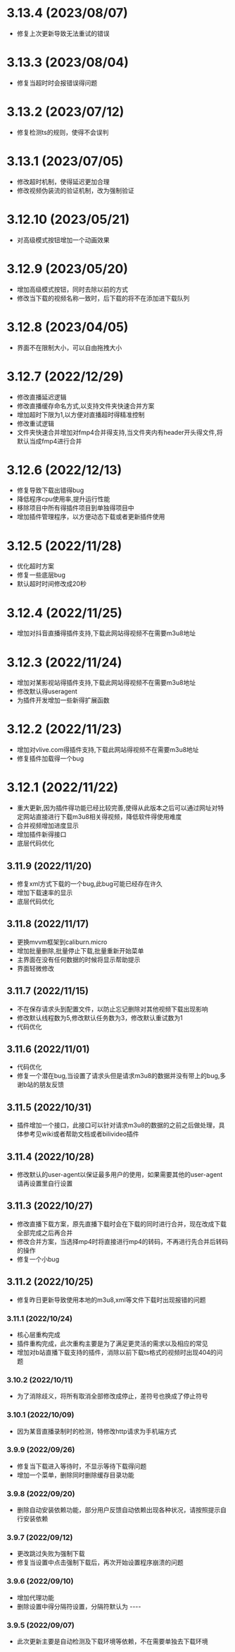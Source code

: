 # 3.13.4 (2023/08/07)
 - 修复上次更新导致无法重试的错误

# 3.13.3 (2023/08/04)
 - 修复当超时时会报错误得问题

# 3.13.2 (2023/07/12)
 - 修复检测ts的规则，使得不会误判

# 3.13.1 (2023/07/05)
 - 修改超时机制，使得延迟更加合理
 - 修改视频伪装流的验证机制，改为强制验证

# 3.12.10 (2023/05/21)
 - 对高级模式按钮增加一个动画效果

# 3.12.9 (2023/05/20)
 - 增加高级模式按钮，同时去除以前的方式
 - 修改当下载的视频名称一致时，后下载的将不在添加进下载队列

# 3.12.8 (2023/04/05)
 - 界面不在限制大小，可以自由拖拽大小

# 3.12.7 (2022/12/29)
 - 修改直播延迟逻辑
 - 修改直播缓存命名方式,以支持文件夹快速合并方案
 - 增加超时下限为1,以方便对直播超时得精准控制
 - 修改重试逻辑
 - 文件夹快速合并增加对fmp4合并得支持,当文件夹内有header开头得文件,将默认当成fmp4进行合并

# 3.12.6 (2022/12/13)
 - 修复导致下载出错得bug
 - 降低程序cpu使用率,提升运行性能
 - 移除项目中所有得插件项目到单独得项目中
 - 增加插件管理程序，以方便动态下载或者更新插件使用

# 3.12.5 (2022/11/28)
 - 优化超时方案
 - 修复一些底层bug
 - 默认超时时间修改成20秒

# 3.12.4 (2022/11/25)
 - 增加对抖音直播得插件支持,下载此网站得视频不在需要m3u8地址

# 3.12.3 (2022/11/24)
 - 增加对某影视站得插件支持,下载此网站得视频不在需要m3u8地址
 - 修改默认得useragent
 - 为插件开发增加一些新得扩展函数

# 3.12.2 (2022/11/23)
 - 增加对vlive.com得插件支持,下载此网站得视频不在需要m3u8地址
 - 修复插件加载得一个bug

# 3.12.1 (2022/11/22)
 - 重大更新,因为插件得功能已经比较完善,使得从此版本之后可以通过网址对特定网站直接进行下载m3u8相关得视频，降低软件得使用难度
 - 合并视频增加进度显示
 - 增加插件新得接口
 - 底层代码优化

## 3.11.9 (2022/11/20)
 - 修复xml方式下载的一个bug,此bug可能已经存在许久
 - 增加下载速率的显示
 - 底层代码优化

## 3.11.8 (2022/11/17)
 - 更换mvvm框架到caliburn.micro
 - 增加批量删除,批量停止下载,批量重新开始菜单
 - 主界面在没有任何数据的时候将显示帮助提示
 - 界面轻微修改

## 3.11.7 (2022/11/15)
 - 不在保存请求头到配置文件，以防止忘记删除对其他视频下载出现影响
 - 修改默认线程数为5,修改默认任务数为3，修改默认重试数为1
 - 代码优化

## 3.11.6 (2022/11/01)
 - 代码优化
 - 修复一个潜在bug,当设置了请求头但是请求m3u8的数据并没有带上的bug,多谢b站的朋友反馈
 
## 3.11.5 (2022/10/31)
 - 插件增加一个接口，此接口可以针对请求m3u8的数据的之前之后做处理，具体参考见wiki或者帮助文档或者bilivideo插件

## 3.11.4 (2022/10/28)
 - 修改默认的user-agent以保证最多用户的使用，如果需要其他的user-agent请再设置里自行设置

## 3.11.3 (2022/10/27)
 - 修改直播下载方案，原先直播下载时会在下载的同时进行合并，现在改成下载全部完成之后再合并
 - 修改合并方案，当选择mp4时将直接进行mp4的转码，不再进行先合并后转码的操作
 - 修复一个小bug

## 3.11.2 (2022/10/25)
 - 修复昨日更新导致使用本地的m3u8,xml等文件下载时出现报错的问题

### 3.11.1 (2022/10/24)
 - 核心层重构完成
 - 插件重构完成，此次重构主要是为了满足更灵活的需求以及相应的常见
 - 增加对b站直播下载支持的插件，消除以前下载ts格式的视频时出现404的问题

### 3.10.2 (2022/10/11)
 - 为了消除歧义，将所有取消全部修改成停止，差符号也换成了停止符号

### 3.10.1 (2022/10/09)
 - 因为某音直播录制时的检测，特修改http请求为手机端方式

### 3.9.9 (2022/09/26)
 - 修复当下载进入等待时，不显示等待下载得问题
 - 增加一个菜单，删除同时删除缓存目录功能

### 3.9.8 (2022/09/20)
 - 删除自动安装依赖功能，部分用户反馈自动依赖出现各种状况，请按照提示自行安装依赖

### 3.9.7 (2022/09/12)
 - 更改跳过失败为强制下载
 - 修复当设置中点击强制下载后，再次开始设置程序崩溃的问题

### 3.9.6 (2022/09/10)
 - 增加代理功能
 - 删除设置中得分隔符设置，分隔符默认为 ----

### 3.9.5 (2022/09/07)
 - 此次更新主要是自动检测及下载环境等依赖，不在需要单独去下载环境
